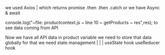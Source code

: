 we used Axios 
     |
        which returns promise
        .then 
        .then .catch
        or we have 
        Async & await

 console.log("~file: productcontext.js ~ line 10 ~ getProducts ~ res",res); 
 to see data coming from API


 Now we have all API data in 
 product variable
  we need to store that data globally for that we need state management
              | 
         |                |
      useState hook      useReducer hook
